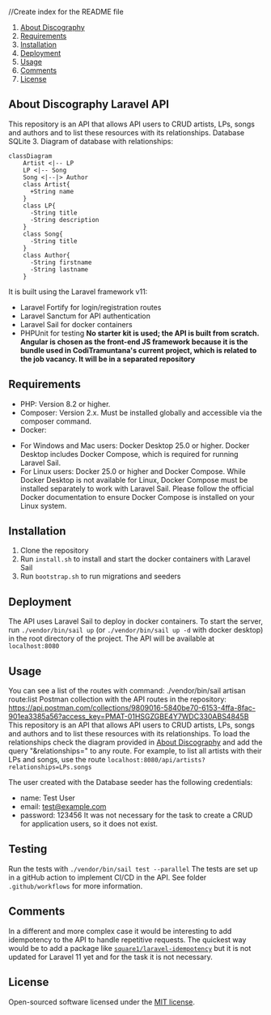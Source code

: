 //Create index for the README file

1. [About Discography](#about-discography-laravel-api)
2. [Requirements](#requirements)
3. [Installation](#installation)
4. [Deployment](#deployment)
5. [Usage](#usage)
6. [Comments](#comments)
7. [License](#license)

## About Discography Laravel API

This repository is an API that allows API users to CRUD artists, LPs, songs and authors and to list these resources with its relationships.
Database SQLite 3. Diagram of database with relationships:

```mermaid
classDiagram
    Artist <|-- LP
    LP <|-- Song
    Song <|--|> Author
    class Artist{
      +String name
    }
    class LP{
      -String title
      -String description
    }
    class Song{
      -String title
    }
    class Author{
      -String firstname
      -String lastname
    }
```

It is built using the Laravel framework v11:
- Laravel Fortify for login/registration routes
- Laravel Sanctum for API authentication
- Laravel Sail for docker containers
- PHPUnit for testing
**No starter kit is used; the API is built from scratch.** 
**Angular is chosen as the front-end JS framework because it is the bundle used in CodiTramuntana's current project, which is related to the job vacancy. It will be in a separated repository**

## Requirements

- PHP: Version 8.2 or higher.
- Composer: Version 2.x. Must be installed globally and accessible via the composer command.
- Docker:
* For Windows and Mac users: Docker Desktop 25.0 or higher. Docker Desktop includes Docker Compose, which is required for running Laravel Sail.
* For Linux users: Docker 25.0 or higher and Docker Compose. While Docker Desktop is not available for Linux, Docker Compose must be installed separately to work with Laravel Sail. Please follow the official Docker documentation to ensure Docker Compose is installed on your Linux system.

## Installation

1. Clone the repository
2. Run `install.sh` to install and start the docker containers with Laravel Sail
3. Run `bootstrap.sh` to run migrations and seeders

## Deployment

The API uses Laravel Sail to deploy in docker containers. To start the server, run `./vendor/bin/sail up` (or `./vendor/bin/sail up -d` with docker desktop) in the root directory of the project. The API will be available at `localhost:8080`

## Usage

You can see a list of the routes with command: ./vendor/bin/sail artisan route:list
Postman collection with the API routes in the repository: https://api.postman.com/collections/9809016-5840be70-6153-4ffa-8fac-901ea3385a56?access_key=PMAT-01HSGZGBE4Y7WDC330ABS4845B
This repository is an API that allows API users to CRUD artists, LPs, songs and authors and to list these resources with its relationships.
To load the relationships check the diagram provided in [About Discography](#about-discography-laravel-api) and add the query "&relationships=" to any route.
For example, to list all artists with their LPs and songs, use the route `localhost:8080/api/artists?relationships=LPs.songs`

The user created with the Database seeder has the following credentials:
- name: Test User
- email: test@example.com
- password: 123456
It was not necessary for the task to create a CRUD for application users, so it does not exist.

## Testing

Run the tests with `./vendor/bin/sail test --parallel`
The tests are set up in a gitHub action to implement CI/CD in the API. See folder `.github/workflows` for more information.

## Comments

In a different and more complex case it would be interesting to add idempotency to the API to handle repetitive requests.
The quickest way would be to add a package like [`square1/laravel-idempotency`](https://packagist.org/packages/square1/laravel-idempotency) but it is not updated for Laravel 11 yet and for the task it is not necessary.

## License

Open-sourced software licensed under the [MIT license](https://opensource.org/licenses/MIT).
